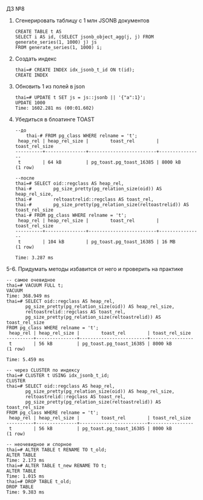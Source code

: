 ДЗ №8
1. Сгенерировать таблицу с 1 млн JSONB документов
    ```
    CREATE TABLE t AS
    SELECT i AS id, (SELECT jsonb_object_agg(j, j) FROM generate_series(1, 1000) j) js
    FROM generate_series(1, 1000) i;
    ```
2. Создать индекс
    ```
    thai=# CREATE INDEX idx_jsonb_t_id ON t(id);
    CREATE INDEX
    ```
3. Обновить 1 из полей в json
    ```
    thai=# UPDATE t SET js = js::jsonb || '{"a":1}';
    UPDATE 1000
    Time: 1602.281 ms (00:01.602)
    ```
4. Убедиться в блоатинге TOAST
    ```
    --до
        thai-# FROM pg_class WHERE relname = 't';
     heap_rel | heap_rel_size |        toast_rel        | toast_rel_size 
    ----------+---------------+-------------------------+----------------
     t        | 64 kB         | pg_toast.pg_toast_16385 | 8000 kB
    (1 row)

    --после
    thai=# SELECT oid::regclass AS heap_rel,
    thai-#        pg_size_pretty(pg_relation_size(oid)) AS heap_rel_size,
    thai-#        reltoastrelid::regclass AS toast_rel,
    thai-#        pg_size_pretty(pg_relation_size(reltoastrelid)) AS toast_rel_size
    thai-# FROM pg_class WHERE relname = 't';
     heap_rel | heap_rel_size |        toast_rel        | toast_rel_size 
    ----------+---------------+-------------------------+----------------
     t        | 104 kB        | pg_toast.pg_toast_16385 | 16 MB
    (1 row)

    Time: 3.287 ms
    ```
5-6. Придумать методы избавится от него и проверить на практике

    -- самое очевидное
    thai=# VACUUM FULL t;
    VACUUM
    Time: 368.949 ms
    thai=# SELECT oid::regclass AS heap_rel,
           pg_size_pretty(pg_relation_size(oid)) AS heap_rel_size,
           reltoastrelid::regclass AS toast_rel,
           pg_size_pretty(pg_relation_size(reltoastrelid)) AS toast_rel_size
    FROM pg_class WHERE relname = 't';
     heap_rel | heap_rel_size |        toast_rel        | toast_rel_size 
    ----------+---------------+-------------------------+----------------
     t        | 56 kB         | pg_toast.pg_toast_16385 | 8000 kB
    (1 row)

    Time: 5.459 ms

    -- через CLUSTER по индексу
    thai=# CLUSTER t USING idx_jsonb_t_id;
    CLUSTER
    thai=# SELECT oid::regclass AS heap_rel,
           pg_size_pretty(pg_relation_size(oid)) AS heap_rel_size,
           reltoastrelid::regclass AS toast_rel,
           pg_size_pretty(pg_relation_size(reltoastrelid)) AS toast_rel_size
    FROM pg_class WHERE relname = 't';
     heap_rel | heap_rel_size |        toast_rel        | toast_rel_size 
    ----------+---------------+-------------------------+----------------
     t        | 56 kB         | pg_toast.pg_toast_16385 | 8000 kB
    (1 row)

    -- неочевидное и спорное
    thai=# ALTER TABLE t RENAME TO t_old;
    ALTER TABLE
    Time: 2.173 ms
    thai=# ALTER TABLE t_new RENAME TO t;
    ALTER TABLE
    Time: 1.015 ms
    thai=# DROP TABLE t_old;
    DROP TABLE
    Time: 9.383 ms